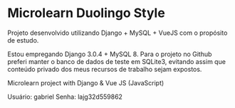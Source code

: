 # Microlearn Duolingo Style

Projeto desenvolvido utilizando Django + MySQL + VueJS com o propósito de estudo.

Estou empregando Django 3.0.4 + MySQL 8. Para o projeto no Github preferi manter o banco de dados de teste em SQLite3, evitando assim que conteúdo privado dos meus recursos de trabalho sejam expostos.


Microlearn project with Django &amp; Vue JS (JavaScript)


Usuário: gabriel
Senha: lajg32d559862